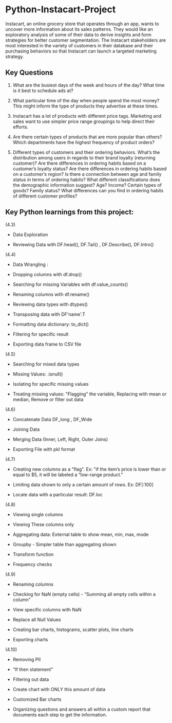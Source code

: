 # Python-Instacart-Project

Instacart, an online grocery store that operates through an app, wants to uncover more information about its sales patterns. They would like an exploratory analysis of some of their data to derive insights and form strategies for better customer segmentation. The Instacart stakeholders are most interested in the variety of customers in their database and their purchasing behaviors so that Instacart can launch a targeted marketing strategy.

## Key Questions

1. What are the busiest days of the week and hours of the day? What time is it best to schedule ads at?

2. What particular time of the day when people spend the most money? This might inform the type of products they advertise at these times.

3. Instacart has a lot of products with different price tags. Marketing and sales want to
use simpler price range groupings to help direct their efforts.

4. Are there certain types of products that are more popular than others? Which departments have the highest frequency of product orders?

5. Different types of customers and their ordering behaviors. 
    What’s the distribution among users in regards to their brand loyalty (returning customer)?
    Are there differences in ordering habits based on a customer’s loyalty status?
    Are there differences in ordering habits based on a customer’s region?
    Is there a connection between age and family status in terms of ordering habits?
    What different classifications does the demographic information suggest? Age? Income? Certain types of goods? Family status?
    What differences can you find in ordering habits of different customer profiles? 

## Key Python learnings from this project:

(4.3)

- Data Exploration

- Reviewing Data with DF.head(), DF.Tail() , DF.Describe(), DF.Intro()

(4.4)

- Data Wrangling :

- Dropping columns with df.drop()

- Searching for missing Variables with df.value_counts()

- Renaming columns with df.rename()

- Reviewing data types with  dtypes()

- Transposing data with DF'name'.T

- Formatting data dictionary: to_dict()

- Filtering for specific result

- Exporting data frame to CSV file

(4.5)

- Searching for mixed data types

- Missing Values: .isnull()

- Isolating for specific missing values

- Treating missing values: "Flagging" the variable, Replacing with mean or median, Remove or filter out data

(4.6)

- Concatenate Data DF_long , DF_Wide

- Joining Data

- Merging Data (Inner, Left, Right, Outer Joins)

- Exporting File with pkl format

(4.7)

- Creating new columns as a "flag". Ex: "if the item’s price is lower than or equal to $5, it will be labeled a “low-range product.”

- Limiting data shown to only a certain amount of rows. Ex: DF[:100] 

- Locate data with a particular result: DF.loc


(4.8)

- Viewing single columns

- Viewing These columns only

- Aggregating data: External table to show mean, min, max, mode

- Groupby - Simpler table than aggregating shown

- Transform function

- Frequency checks


(4.9)

- Renaming columns

- Checking for NaN (empty cells) - “Summing all empty cells within a column”

- View specific columns with NaN

- Replace all Null Values

- Creating bar charts, histograms, scatter plots, line charts

- Exporting charts

(4.10)

- Removing PII

- “If then statement”

- Filtering out data

- Create chart with ONLY this amount of data

- Customized Bar charts

- Organizing questions and answers all within a custom report that documents each step to get the information.




